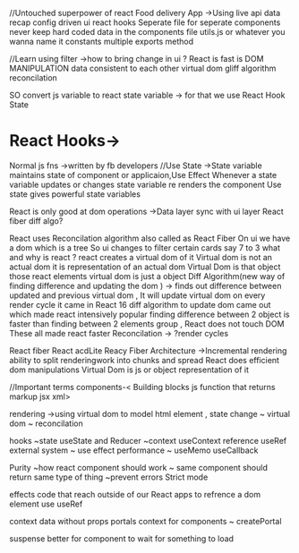 //Untouched superpower of react 
Food delivery App ->Using live api data  recap config driven ui 
react hooks 
Seperate file for seperate components 
never keep hard coded data in the components file utils.js or whatever you wanna name it  constants 
multiple exports method 

//Learn using filter ->how to bring change in ui ? React is fast is DOM MANIPULATION data consistent to each other virtual dom gliff algorithm reconcilation

SO convert js variable to react state variable  -> for that we use React Hook State 
# React Hooks-> 
Normal js fns ->written by fb developers
//Use State ->State variable maintains state of component or applicaion,Use Effect 
Whenever a state variable updates or changes  state variable re renders the component 
Use state gives powerful state variables 

React is only good at dom operations ->Data layer sync with ui layer
React fiber diff algo?

React uses Reconcilation algorithm also called as React Fiber 
On ui we have a dom which is a tree So ui changes to filter certain cards say 7 to 3 what and why is react ?  react creates a virtual dom of it 
Virtual dom is not an actual dom it is representation of an actual dom 
Virtual Dom is that object those react elements 
virtual dom is just a object 
Diff Algorithm(new way of finding difference and updating the dom ) -> finds out difference between updated and previous virtual dom , It will update virtual dom on every render cycle it came in React 16 diff algorithm to update dom came out which made react intensively popular 
finding difference between 2 object is faster than finding between 2 elements group , React does not touch DOM
These all made react faster 
Reconcilation -> ?render cycles 

React fiber React  acdLite  Reacy Fiber Architecture  ->Incremental rendering ability to split renderingwork into chunks and spread React does efficient dom manipulations
Virtual Dom is js or object representation of it 



//Important terms
components-< Building blocks js function that returns markup jsx xml>

rendering ->using virtual dom  to model html element , state change ~ virtual dom ~ reconcilation

hooks ~state useState and Reducer
~context useContext
reference useRef
external system ~ use effect
performance ~ useMemo useCallback

Purity ~how react component should work ~ same component should return same type of thing 
~prevent errors Strict mode

effects code that reach outside of our React apps 
to refrence a dom element use useRef 

context data without props 
portals context for components ~ createPortal 

suspense better for component to wait for something to load 

